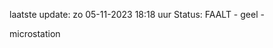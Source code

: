 laatste update: 
zo 05-11-2023 18:18   uur 
Status: FAALT - geel - 
<div class="service Y">microstation</div>